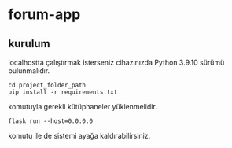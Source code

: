 # forum-app

## kurulum

localhostta çalıştırmak isterseniz cihazınızda Python 3.9.10 sürümü bulunmalıdır.
```
cd project_folder_path
pip install -r requirements.txt
```
komutuyla gerekli kütüphaneler yüklenmelidir.
```
flask run --host=0.0.0.0
```
komutu ile de sistemi ayağa kaldırabilirsiniz.
